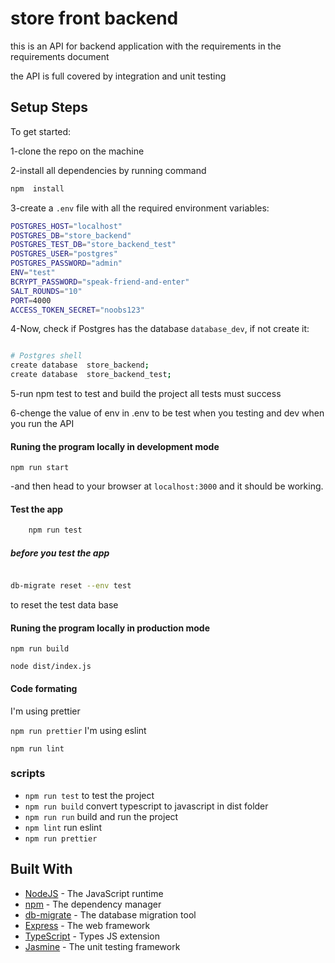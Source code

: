 # store front backend

this is an API for backend application with the requirements in the requirements document

the API is full covered by integration and unit testing

## Setup Steps

To get started:

1-clone the repo on the machine

2-install all dependencies by running command

```bash
npm  install
```

3-create a `.env` file with all the required environment variables:

```bash
POSTGRES_HOST="localhost"
POSTGRES_DB="store_backend"
POSTGRES_TEST_DB="store_backend_test"
POSTGRES_USER="postgres"
POSTGRES_PASSWORD="admin"
ENV="test"
BCRYPT_PASSWORD="speak-friend-and-enter"
SALT_ROUNDS="10"
PORT=4000
ACCESS_TOKEN_SECRET="noobs123"

```

4-Now, check if Postgres has the database `database_dev`, if not create it:

```bash

# Postgres shell
create database  store_backend;
create database  store_backend_test;

```

5-run npm test to test and build the project all tests must success

6-chenge the value of env in .env to be test when you testing and dev when you run the API

#### Runing the program locally in development mode

`npm run start`

-and then head to your browser at `localhost:3000` and it should be working.

#### Test the app

```bash
    npm run test

```

##### before you test the app

```bash

db-migrate reset --env test

```

to reset the test data base

#### Runing the program locally in production mode

`npm run build`

`node dist/index.js`

#### Code formating

I'm using prettier

`npm run prettier`
I'm using eslint

`npm run lint`

### scripts

- `npm run test` to test the project
- `npm run build` convert typescript to javascript in dist folder
- `npm run run` build and run the project
- `npm lint` run eslint
- `npm run prettier`

## Built With

- [NodeJS](https://nodejs.org/) - The JavaScript runtime
- [npm](https://npm.com/) - The dependency manager
- [db-migrate](https://db-migrate.readthedocs.io/en/latest/) - The database migration tool
- [Express](https://expressjs.com) - The web framework
- [TypeScript](https://www.typescriptlang.org/) - Types JS extension
- [Jasmine](https://jasmine.github.io/) - The unit testing framework
